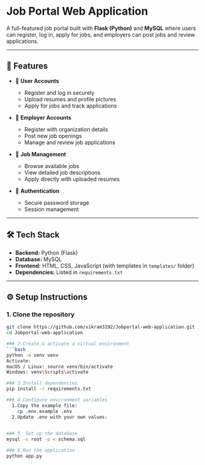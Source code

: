 # Job Portal Web Application

A full-featured job portal built with **Flask (Python)** and **MySQL** where users can register, log in, apply for jobs, and employers can post jobs and review applications.

---

## 🚀 Features

- 👤 **User Accounts**
  - Register and log in securely
  - Upload resumes and profile pictures
  - Apply for jobs and track applications

- 🏢 **Employer Accounts**
  - Register with organization details
  - Post new job openings
  - Manage and review job applications

- 💼 **Job Management**
  - Browse available jobs
  - View detailed job descriptions
  - Apply directly with uploaded resumes

- 🔐 **Authentication**
  - Secure password storage
  - Session management

---

## 🛠️ Tech Stack

- **Backend:** Python (Flask)
- **Database:** MySQL
- **Frontend:** HTML, CSS, JavaScript (with templates in `templates/` folder)
- **Dependencies:** Listed in `requirements.txt`

---

## ⚙️ Setup Instructions

### 1. Clone the repository
```bash
git clone https://github.com/vikram3192/Jobportal-web-application.git
cd Jobportal-web-application

### 2.Create & activate a virtual environment
```bash
python -m venv venv
Activate:
macOS / Linux: source venv/bin/activate
Windows: venv\Scripts\activate

### 3.Install dependencies
pip install -r requirements.txt

### 4.Configure environment variables
  1.Copy the example file:  
    cp .env.example .env
  2.Update .env with your own values:
 

### 5. Set up the database
mysql -u root -p < schema.sql

### 6.Run the application
python app.py

